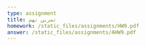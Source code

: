 ```yaml
---
type: assignment
title: تمرین نهم
homework: /static_files/assignments/HW9.pdf
answer: /static_files/assignments/AHW9.pdf
---
```

